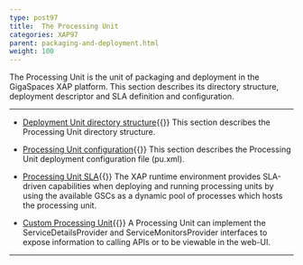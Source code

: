 ```yaml
---
type: post97
title:  The Processing Unit
categories: XAP97
parent: packaging-and-deployment.html
weight: 100
---
```




The Processing Unit is the unit of packaging and deployment in the GigaSpaces XAP platform. This section describes its directory structure, deployment descriptor and SLA definition and configuration.



<hr/>

- [Deployment Unit directory structure](./the-processing-unit-structure-and-configuration.html){{<wbr>}}
This section describes the Processing Unit directory structure.

- [Processing Unit configuration](./configuring-processing-unit-elements.html){{<wbr>}}
This section describes the Processing Unit deployment configuration file (pu.xml).

- [Processing Unit SLA](./configuring-the-processing-unit-sla.html){{<wbr>}}
The XAP runtime environment provides SLA-driven capabilities when deploying and running processing units by using the available GSCs as a dynamic pool of processes which hosts the processing unit.

- [Custom Processing Unit](./custom-processing-unit-details-and-monitors.html){{<wbr>}}
A Processing Unit can implement the ServiceDetailsProvider and ServiceMonitorsProvider interfaces to expose information to calling APIs or to be viewable in the web-UI.

<hr/>



